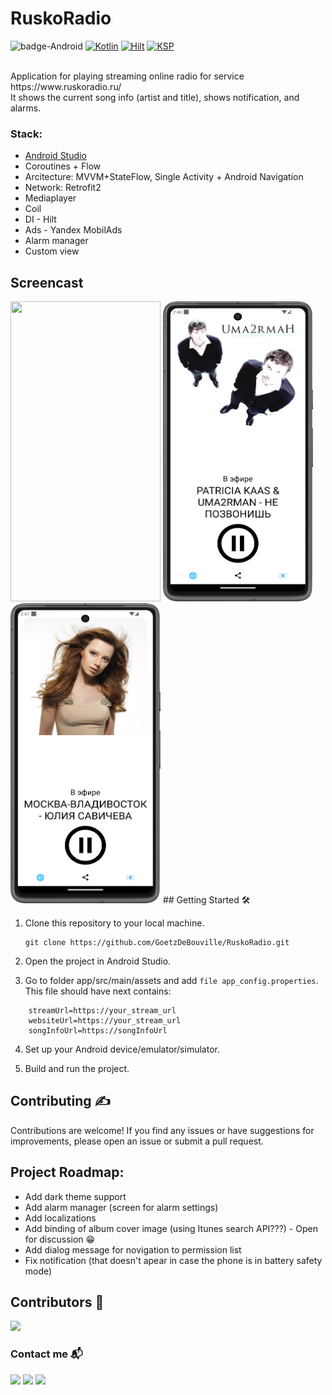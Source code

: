 # RuskoRadio

![badge-Android](https://img.shields.io/badge/Platform-Android-brightgreen?logo=android&style=plastic)
[![Kotlin](https://img.shields.io/badge/Kotlin-1.9.22-blue.svg?style=plastic&logo=kotlin)](https://kotlinlang.org)
[![Hilt](https://img.shields.io/badge/Hilt-2.49-red.svg?style=plastic&logo=Hilt)](https://dagger.dev/hilt/)
[![KSP](https://img.shields.io/badge/KSP-blueviolet?style=plastic)](https://kotlinlang.org/docs/ksp-overview.html)

<br>
Application for playing streaming online radio for service https://www.ruskoradio.ru/
<br>
It shows the current song info (artist and title), shows notification, and alarms.
<br>

### Stack: 
- [Android Studio](https://developer.android.com/studio/intro)
- Coroutines + Flow
- Arcitecture: MVVM+StateFlow, Single Activity + Android Navigation
- Network: Retrofit2
- Mediaplayer
- Coil
- DI - Hilt
- Ads - Yandex MobilAds
- Alarm manager
- Custom view

## Screencast 
<img src="./screenshots/000screencast.gif" width="240" height="480"> 
<img src="./screenshots/001screenshot.png" width="240" height="480"> 
<img src="./screenshots/002screenshot.png" width="240" height="480"> 
## Getting Started 🛠

1. Clone this repository to your local machine.
    ```text
    git clone https://github.com/GoetzDeBouville/RuskoRadio.git
    ```

2. Open the project in Android Studio.
   
3. Go to folder app/src/main/assets and add `file app_config.properties`. This file should have next contains:
```text
    streamUrl=https://your_stream_url
    websiteUrl=https://your_stream_url
    songInfoUrl=https://songInfoUrl
```
4. Set up your Android device/emulator/simulator.

5. Build and run the project.


## Contributing :writing_hand:

Contributions are welcome! If you find any issues or have suggestions for improvements, please open an issue or submit a pull request.

## Project Roadmap:
- Add dark theme support
- Add alarm manager (screen for alarm settings)
- Add localizations
- Add binding of album cover image (using Itunes search API???) - Open for discussion 😁
- Add dialog message for novigation to permission list
- Fix notification (that doesn't apear in case the phone is in battery safety mode)

## Contributors 📢

<a href="https://github.com/GoetzDeBouville/RuskoRadio/graphs/contributors">
    <img src="https://contrib.rocks/image?repo=GoetzDeBouville/RuskoRadio"/>
</a>

### Contact me  📬

<p align="left">

[![](https://img.shields.io/badge/LinkedIn-0077B5?style=for-the-badge&logo=linkedin&logoColor=white)](https://www.linkedin.com/in/aleksey-zinchenko-9b3760252/)
[![](https://img.shields.io/badge/Telegram-0077B5?style=for-the-badge&logo=telegram&logoColor=white)](https://t.me/heoderer)
[![](https://img.shields.io/badge/Facebook-0077B5?style=for-the-badge&logo=facebook&logoColor=white)](https://www.facebook.com/double.conscience)
</p>
